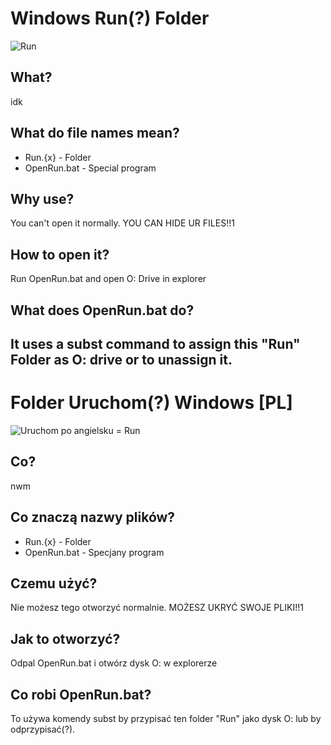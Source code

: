 # Windows Run(?) Folder
![Run](https://user-images.githubusercontent.com/79092746/200636266-8541a4a5-3a4a-41f6-970f-2d017b15024b.png)
## What?
idk
## What do file names mean?
- Run.{x} - Folder
- OpenRun.bat - Special program
## Why use?
You can't open it normally. YOU CAN HIDE UR FILES!!1
## How to open it?
Run OpenRun.bat and open O: Drive in explorer
## What does OpenRun.bat do?
It uses a subst command to assign this "Run" Folder as O: drive or to unassign it.
------------------------------------------
# Folder Uruchom(?) Windows [PL]
![Uruchom po angielsku = Run](https://user-images.githubusercontent.com/79092746/200636266-8541a4a5-3a4a-41f6-970f-2d017b15024b.png)
## Co?
nwm
## Co znaczą nazwy plików?
- Run.{x} - Folder
- OpenRun.bat - Specjany program
## Czemu użyć?
Nie możesz tego otworzyć normalnie. MOŻESZ UKRYĆ SWOJE PLIKI!!1
## Jak to otworzyć?
Odpal OpenRun.bat i otwórz dysk O: w explorerze
## Co robi OpenRun.bat?
To używa komendy subst by przypisać ten folder "Run" jako dysk O: lub by odprzypisać(?).